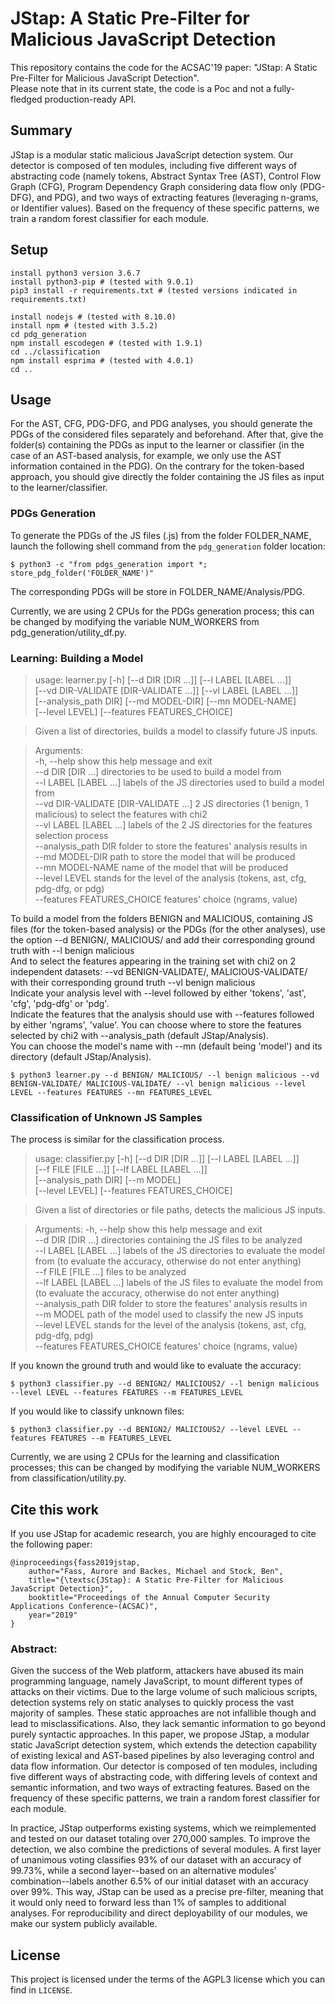 # JStap: A Static Pre-Filter for Malicious JavaScript Detection

This repository contains the code for the ACSAC'19 paper: "JStap: A Static Pre-Filter for Malicious JavaScript Detection".  
Please note that in its current state, the code is a Poc and not a fully-fledged production-ready API.


## Summary
JStap is a modular static malicious JavaScript detection system. Our detector is composed of ten modules, including five different ways of abstracting code (namely tokens, Abstract Syntax Tree (AST), Control Flow Graph (CFG), Program Dependency Graph considering data flow only (PDG-DFG), and PDG), and two ways of extracting features (leveraging n-grams, or Identifier values). Based on the frequency of these specific patterns, we train a random forest classifier for each module. 

## Setup

```
install python3 version 3.6.7
install python3-pip # (tested with 9.0.1)
pip3 install -r requirements.txt # (tested versions indicated in requirements.txt)

install nodejs # (tested with 8.10.0)
install npm # (tested with 3.5.2)
cd pdg_generation
npm install escodegen # (tested with 1.9.1)
cd ../classification
npm install esprima # (tested with 4.0.1)
cd ..
```


## Usage

For the AST, CFG, PDG-DFG, and PDG analyses, you should generate the PDGs of the considered files separately and beforehand. After that, give the folder(s) containing the PDGs as input to the learner or classifier (in the case of an AST-based analysis, for example, we only use the AST information contained in the PDG).
On the contrary for the token-based approach, you should give directly the folder containing the JS files as input to the learner/classifier.


### PDGs Generation

To generate the PDGs of the JS files (.js) from the folder FOLDER\_NAME, launch the following shell command from the ```pdg_generation``` folder location:
```
$ python3 -c "from pdgs_generation import *; store_pdg_folder('FOLDER_NAME')"
```

The corresponding PDGs will be store in FOLDER\_NAME/Analysis/PDG.

Currently, we are using 2 CPUs for the PDGs generation process; this can be changed by modifying the variable NUM\_WORKERS from pdg\_generation/utility\_df.py.


### Learning: Building a Model

>usage: learner.py [-h] [--d DIR [DIR ...]] [--l LABEL [LABEL ...]]  
                  [--vd DIR-VALIDATE [DIR-VALIDATE ...]] [--vl LABEL [LABEL ...]]  
                  [--analysis_path DIR] [--md MODEL-DIR] [--mn MODEL-NAME]  
                  [--level LEVEL] [--features FEATURES\_CHOICE]  

>Given a list of directories, builds a model to classify future JS inputs.

>Arguments:  
  -h, --help            show this help message and exit  
  --d DIR [DIR ...]     directories to be used to build a model from  
  --l LABEL [LABEL ...] labels of the JS directories used to build a model from  
  --vd DIR-VALIDATE [DIR-VALIDATE ...] 2 JS directories (1 benign, 1 malicious) to select the features with chi2  
  --vl LABEL [LABEL ...] labels of the 2 JS directories for the features selection process  
  --analysis_path DIR   folder to store the features' analysis results in  
  --md MODEL-DIR        path to store the model that will be produced  
  --mn MODEL-NAME       name of the model that will be produced  
  --level LEVEL         stands for the level of the analysis (tokens, ast, cfg, pdg-dfg, or pdg)  
  --features FEATURES\_CHOICE features' choice (ngrams, value)  

To build a model from the folders BENIGN and MALICIOUS, containing JS files (for the token-based analysis) or the PDGs (for the other analyses), use the option --d BENIGN/, MALICIOUS/ and add their corresponding ground truth with --l benign malicious  
And to select the features appearing in the training set with chi2 on 2 independent datasets: --vd BENIGN-VALIDATE/, MALICIOUS-VALIDATE/ with their corresponding ground truth --vl benign malicious  
Indicate your analysis level with --level followed by either 'tokens', 'ast', 'cfg', 'pdg-dfg' or 'pdg'.  
Indicate the features that the analysis should use with --features followed by either 'ngrams', 'value'. You can choose where to store the features selected by chi2 with --analysis_path (default JStap/Analysis).  
You can choose the model's name with --mn (default being 'model') and its directory (default JStap/Analysis).

```
$ python3 learner.py --d BENIGN/ MALICIOUS/ --l benign malicious --vd BENIGN-VALIDATE/ MALICIOUS-VALIDATE/ --vl benign malicious --level LEVEL --features FEATURES --mn FEATURES_LEVEL
```


### Classification of Unknown JS Samples
The process is similar for the classification process.

>usage: classifier.py [-h] [--d DIR [DIR ...]] [--l LABEL [LABEL ...]]  
                     [--f FILE [FILE ...]] [--lf LABEL [LABEL ...]]  
                     [--analysis_path DIR] [--m MODEL]  
                     [--level LEVEL] [--features FEATURES\_CHOICE]

>Given a list of directories or file paths, detects the malicious JS inputs.

>Arguments:
  -h, --help            show this help message and exit  
  --d DIR [DIR ...]     directories containing the JS files to be analyzed  
  --l LABEL [LABEL ...] labels of the JS directories to evaluate the model from (to evaluate the accuracy, otherwise do not enter anything)  
  --f FILE [FILE ...]   files to be analyzed  
  --lf LABEL [LABEL ...] labels of the JS files to evaluate the model from (to evaluate the accuracy, otherwise do not enter anything)  
  --analysis_path DIR   folder to store the features' analysis results in  
  --m MODEL             path of the model used to classify the new JS inputs  
  --level LEVEL         stands for the level of the analysis (tokens, ast, cfg, pdg-dfg, pdg)  
  --features FEATURES\_CHOICE features' choice (ngrams, value)

If you known the ground truth and would like to evaluate the accuracy:  
```
$ python3 classifier.py --d BENIGN2/ MALICIOUS2/ --l benign malicious --level LEVEL --features FEATURES --m FEATURES_LEVEL
```

If you would like to classify unknown files:  
```
$ python3 classifier.py --d BENIGN2/ MALICIOUS2/ --level LEVEL --features FEATURES --m FEATURES_LEVEL
```


Currently, we are using 2 CPUs for the learning and classification processes; this can be changed by modifying the variable NUM\_WORKERS from classification/utility.py.


## Cite this work
If you use JStap for academic research, you are highly encouraged to cite the following paper:
```
@inproceedings{fass2019jstap,
    author="Fass, Aurore and Backes, Michael and Stock, Ben",
    title="{\textsc{JStap}: A Static Pre-Filter for Malicious JavaScript Detection}",
    booktitle="Proceedings of the Annual Computer Security Applications Conference~(ACSAC)",
    year="2019"
}
```

### Abstract:

Given the success of the Web platform, attackers have abused its main programming language, namely JavaScript, to mount different types of attacks on their victims. Due to the large volume of such malicious scripts, detection systems rely on static analyses to quickly process the vast majority of samples. These static approaches are not infallible though and lead to misclassifications. Also, they lack semantic information to go beyond purely syntactic approaches.
In this paper, we propose JStap, a modular static JavaScript detection system, which extends the detection capability of existing lexical and AST-based pipelines by also leveraging control and data flow information.
Our detector is composed of ten modules, including five different ways of abstracting code, with differing levels of context and semantic information, and two ways of extracting features. Based on the frequency of these specific patterns, we train a random forest classifier for each module.

In practice, JStap outperforms existing systems, which we reimplemented and tested on our dataset totaling over 270,000 samples. To improve the detection, we also combine the predictions of several modules. A first layer of unanimous voting classifies 93% of our dataset with an accuracy of 99.73%, while a second layer--based on an alternative modules' combination--labels another 6.5% of our initial dataset with an accuracy over 99%. This way, JStap can be used as a precise pre-filter, meaning that it would only need to forward less than 1% of samples to additional analyses. For reproducibility and direct deployability of our modules, we make our system publicly available.


## License

This project is licensed under the terms of the AGPL3 license which you can find in ```LICENSE```.